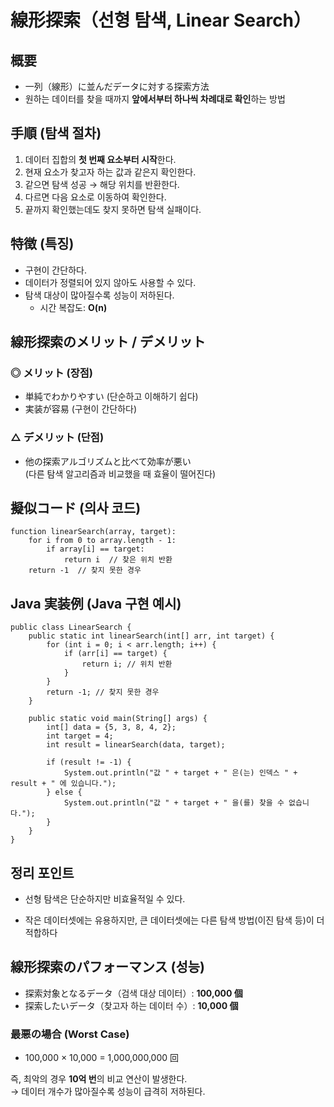 # 線形探索（선형 탐색, Linear Search）

## 概要
- 一列（線形）に並んだデータに対する探索方法  
- 원하는 데이터를 찾을 때까지 **앞에서부터 하나씩 차례대로 확인**하는 방법  

## 手順 (탐색 절차)
1. 데이터 집합의 **첫 번째 요소부터 시작**한다.
2. 현재 요소가 찾고자 하는 값과 같은지 확인한다.
3. 같으면 탐색 성공 → 해당 위치를 반환한다.
4. 다르면 다음 요소로 이동하여 확인한다.
5. 끝까지 확인했는데도 찾지 못하면 탐색 실패이다.

## 特徴 (특징)
- 구현이 간단하다.
- 데이터가 정렬되어 있지 않아도 사용할 수 있다.
- 탐색 대상이 많아질수록 성능이 저하된다.  
  - 시간 복잡도: **O(n)**

## 線形探索のメリット / デメリット

### ◎ メリット (장점)
- 単純でわかりやすい (단순하고 이해하기 쉽다)
- 実装が容易 (구현이 간단하다)

### △ デメリット (단점)
- 他の探索アルゴリズムと比べて効率が悪い  
  (다른 탐색 알고리즘과 비교했을 때 효율이 떨어진다)


## 擬似コード (의사 코드)

```pseudo
function linearSearch(array, target):
    for i from 0 to array.length - 1:
        if array[i] == target:
            return i  // 찾은 위치 반환
    return -1  // 찾지 못한 경우
```

## Java 実装例 (Java 구현 예시)

```pseudo
public class LinearSearch {
    public static int linearSearch(int[] arr, int target) {
        for (int i = 0; i < arr.length; i++) {
            if (arr[i] == target) {
                return i; // 위치 반환
            }
        }
        return -1; // 찾지 못한 경우
    }

    public static void main(String[] args) {
        int[] data = {5, 3, 8, 4, 2};
        int target = 4;
        int result = linearSearch(data, target);

        if (result != -1) {
            System.out.println("값 " + target + " 은(는) 인덱스 " + result + " 에 있습니다.");
        } else {
            System.out.println("값 " + target + " 을(를) 찾을 수 없습니다.");
        }
    }
}
```

## 정리 포인트

- 선형 탐색은 단순하지만 비효율적일 수 있다.

- 작은 데이터셋에는 유용하지만, 큰 데이터셋에는 다른 탐색 방법(이진 탐색 등)이 더 적합하다

## 線形探索のパフォーマンス (성능)

- 探索対象となるデータ（검색 대상 데이터）: **100,000 個**
- 探索したいデータ（찾고자 하는 데이터 수）: **10,000 個**

### 最悪の場合 (Worst Case)

- 100,000 × 10,000 = 1,000,000,000 回

즉, 최악의 경우 **10억 번**의 비교 연산이 발생한다.  
→ 데이터 개수가 많아질수록 성능이 급격히 저하된다.
